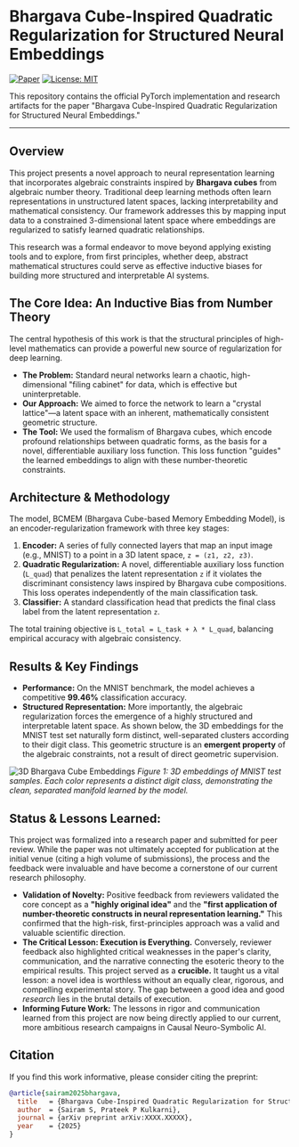 # Bhargava Cube-Inspired Quadratic Regularization for Structured Neural Embeddings

[![Paper](https://img.shields.io/badge/Paper-arXiv:XXXX.XXXXX-b31b1b.svg)](https://arxiv.org/abs/XXXX.XXXXX) <!-- Replace with your arXiv link -->
[![License: MIT](https://img.shields.io/badge/License-MIT-yellow.svg)](https://opensource.org/licenses/MIT)

This repository contains the official PyTorch implementation and research artifacts for the paper "Bhargava Cube-Inspired Quadratic Regularization for Structured Neural Embeddings."

---

## Overview

This project presents a novel approach to neural representation learning that incorporates algebraic constraints inspired by **Bhargava cubes** from algebraic number theory. Traditional deep learning methods often learn representations in unstructured latent spaces, lacking interpretability and mathematical consistency. Our framework addresses this by mapping input data to a constrained 3-dimensional latent space where embeddings are regularized to satisfy learned quadratic relationships.

This research was a formal endeavor to move beyond applying existing tools and to explore, from first principles, whether deep, abstract mathematical structures could serve as effective inductive biases for building more structured and interpretable AI systems.

## The Core Idea: An Inductive Bias from Number Theory

The central hypothesis of this work is that the structural principles of high-level mathematics can provide a powerful new source of regularization for deep learning.
*   **The Problem:** Standard neural networks learn a chaotic, high-dimensional "filing cabinet" for data, which is effective but uninterpretable.
*   **Our Approach:** We aimed to force the network to learn a "crystal lattice"—a latent space with an inherent, mathematically consistent geometric structure.
*   **The Tool:** We used the formalism of Bhargava cubes, which encode profound relationships between quadratic forms, as the basis for a novel, differentiable auxiliary loss function. This loss function "guides" the learned embeddings to align with these number-theoretic constraints.

## Architecture & Methodology

The model, BCMEM (Bhargava Cube-based Memory Embedding Model), is an encoder-regularization framework with three key stages:
1.  **Encoder:** A series of fully connected layers that map an input image (e.g., MNIST) to a point in a 3D latent space, `z = (z1, z2, z3)`.
2.  **Quadratic Regularization:** A novel, differentiable auxiliary loss function (`L_quad`) that penalizes the latent representation `z` if it violates the discriminant consistency laws inspired by Bhargava cube compositions. This loss operates independently of the main classification task.
3.  **Classifier:** A standard classification head that predicts the final class label from the latent representation `z`.

The total training objective is `L_total = L_task + λ * L_quad`, balancing empirical accuracy with algebraic consistency.

## Results & Key Findings

*   **Performance:** On the MNIST benchmark, the model achieves a competitive **99.46%** classification accuracy.
*   **Structured Representation:** More importantly, the algebraic regularization forces the emergence of a highly structured and interpretable latent space. As shown below, the 3D embeddings for the MNIST test set naturally form distinct, well-separated clusters according to their digit class. This geometric structure is an **emergent property** of the algebraic constraints, not a result of direct geometric supervision.

![3D Bhargava Cube Embeddings](3d_embeddings.png)
*Figure 1: 3D embeddings of MNIST test samples. Each color represents a distinct digit class, demonstrating the clean, separated manifold learned by the model.*

## Status & Lessons Learned:

This project was formalized into a research paper and submitted for peer review. While the paper was not ultimately accepted for publication at the initial venue (citing a high volume of submissions), the process and the feedback were invaluable and have become a cornerstone of our current research philosophy.

*   **Validation of Novelty:** Positive feedback from reviewers validated the core concept as a **"highly original idea"** and the **"first application of number-theoretic constructs in neural representation learning."** This confirmed that the high-risk, first-principles approach was a valid and valuable scientific direction.
*   **The Critical Lesson: Execution is Everything.** Conversely, reviewer feedback also highlighted critical weaknesses in the paper's clarity, communication, and the narrative connecting the esoteric theory to the empirical results. This project served as a **crucible.** It taught us a vital lesson: a novel idea is worthless without an equally clear, rigorous, and compelling experimental story. The gap between a good idea and good *research* lies in the brutal details of execution.
*   **Informing Future Work:** The lessons in rigor and communication learned from this project are now being directly applied to our current, more ambitious research campaigns in Causal Neuro-Symbolic AI.

## Citation

If you find this work informative, please consider citing the preprint:
```bibtex
@article{sairam2025bhargava,
  title   = {Bhargava Cube-Inspired Quadratic Regularization for Structured Neural Embeddings},
  author  = {Sairam S, Prateek P Kulkarni},
  journal = {arXiv preprint arXiv:XXXX.XXXXX},
  year    = {2025}
}
